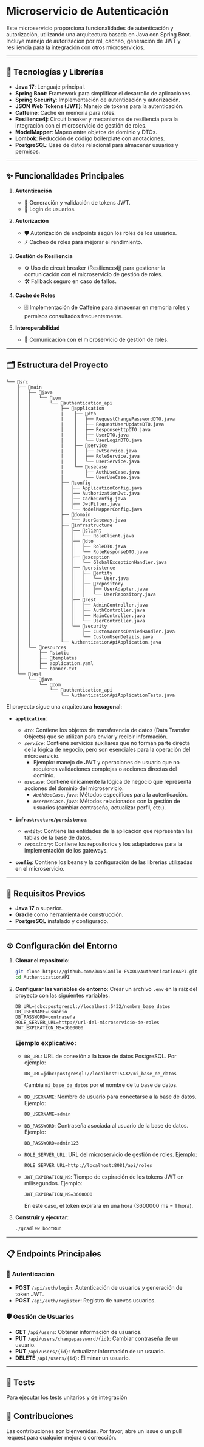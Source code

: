 # Microservicio de Autenticación

Este microservicio proporciona funcionalidades de autenticación y autorización, utilizando una arquitectura basada en Java con Spring Boot. Incluye manejo de autorizacion por rol, cacheo, generación de JWT y resiliencia para la integración con otros microservicios.

---

## 🚀 Tecnologías y Librerías

- **Java 17**: Lenguaje principal.
- **Spring Boot**: Framework para simplificar el desarrollo de aplicaciones.
- **Spring Security**: Implementación de autenticación y autorización.
- **JSON Web Tokens (JWT)**: Manejo de tokens para la autenticación.
- **Caffeine**: Cache en memoria para roles.
- **Resilience4j**: Circuit breaker y mecanismos de resiliencia para la integración con el microservicio de gestión de roles.
- **ModelMapper**: Mapeo entre objetos de dominio y DTOs.
- **Lombok**: Reducción de código boilerplate con anotaciones.
- **PostgreSQL**: Base de datos relacional para almacenar usuarios y permisos.

---

## ✨ Funcionalidades Principales

1. **Autenticación**

   - 🔑 Generación y validación de tokens JWT.
   - 👤 Login de usuarios.

2. **Autorización**

   - 🛡️ Autorización de endpoints según los roles de los usuarios.
   - ⚡ Cacheo de roles para mejorar el rendimiento.

3. **Gestión de Resiliencia**

   - ⚙️ Uso de circuit breaker (Resilience4j) para gestionar la comunicación con el microservicio de gestión de roles.
   - 🛠️ Fallback seguro en caso de fallos.

4. **Cache de Roles**

   - 🗄️ Implementación de Caffeine para almacenar en memoria roles y permisos consultados frecuentemente.

5. **Interoperabilidad**

   - 🔄 Comunicación con el microservicio de gestión de roles.

---

## 🗂️ Estructura del Proyecto

```plaintext
└── 📁src
    ├── 📁main
    │   ├── 📁java
    │   │   └── 📁com
    │   │       └── 📁authentication_api
    │   │           ├── 📁application
    │   │           |    ├── 📁dto
    │   │           |    │   ├── RequestChangePasswordDTO.java
    │   │           |    │   ├── RequestUserUpdateDTO.java
    │   │           |    │   ├── ResponseHttpDTO.java
    │   │           |    │   ├── UserDTO.java
    │   │           |    │   └── UserLoginDTO.java
    │   │           |    ├── 📁service
    │   │           |    │   ├── JwtService.java
    │   │           |    │   ├── RoleService.java
    │   │           |    │   └── UserService.java
    │   │           |    └── 📁usecase
    │   │           |        ├── AuthUseCase.java
    │   │           |        └── UserUseCase.java
    │   │           ├── 📁config
    │   │           │   ├── ApplicationConfig.java
    │   │           │   ├── AuthorizationJwt.java
    │   │           │   ├── CacheConfig.java
    │   │           │   ├── JwtFilter.java
    │   │           │   └── ModelMapperConfig.java
    │   │           ├── 📁domain
    │   │           │   └── UserGateway.java
    │   │           ├── 📁infrastructure
    │   │           │   ├── 📁client
    │   │           │   │   └── RoleClient.java
    │   │           │   ├── 📁dto
    │   │           │   │   ├── RoleDTO.java
    │   │           │   │   └── RoleResponseDTO.java
    │   │           │   ├── 📁exception
    │   │           │   │   └── GlobalExceptionHandler.java
    │   │           │   ├── 📁persistence
    │   │           │   │   ├── 📁entity
    │   │           │   │   │   └── User.java
    │   │           │   │   ├── 📁repository
    │   │           │   │   │   ├── UserAdapter.java
    │   │           │   │   │   └── UserRepository.java
    │   │           │   ├── 📁rest
    │   │           │   │   ├── AdminController.java
    │   │           │   │   ├── AuthController.java
    │   │           │   │   ├── MainController.java
    │   │           │   │   └── UserController.java
    │   │           │   └── 📁security
    │   │           │       ├── CustomAccessDeniedHandler.java
    │   │           │       └── CustomUserDetails.java
    │   │           └── AuthenticationApiApplication.java
    │   └── 📁resources
    │       ├── 📁static
    │       ├── 📁templates
    │       ├── application.yaml
    │       └── banner.txt
    └── 📁test
        └── 📁java
            └── 📁com
                └── 📁authentication_api
                    └── AuthenticationApiApplicationTests.java
```

El proyecto sigue una arquitectura **hexagonal**:

- **`application`**:
  - *`dto`*: Contiene los objetos de transferencia de datos (Data Transfer Objects) que se utilizan para enviar y recibir información.
  - *`service`*: Contiene servicios auxiliares que no forman parte directa de la lógica de negocio, pero son esenciales para la operación del microservicio. 
    - Ejemplo: manejo de JWT y operaciones de usuario que no requieren validaciones complejas o acciones directas del dominio.
  - *`usecase`*: Contiene únicamente la lógica de negocio que representa acciones del dominio del microservicio.
    - *`AuthUseCase.java`*: Métodos específicos para la autenticación.
    - *`UserUseCase.java`*: Métodos relacionados con la gestión de usuarios (cambiar contraseña, actualizar perfil, etc.).

- **`infrastructure/persistence`**:
  - *`entity`*: Contiene las entidades de la aplicación que representan las tablas de la base de datos.
  - *`repository`*: Contiene los repositorios y los adaptadores para la implementación de los gateways.

- **`config`**: Contiene los beans y la configuración de las librerías utilizadas en el microservicio.

---

## 🔧 Requisitos Previos

- **Java 17** o superior.
- **Gradle** como herramienta de construcción.
- **PostgreSQL** instalado y configurado.

---

## ⚙️ Configuración del Entorno

1. **Clonar el repositorio**:

   ```bash
   git clone https://github.com/JuanCamilo-FVXOU/AuthenticationAPI.git
   cd AuthenticationAPI
   ```

2. **Configurar las variables de entorno**:
   Crear un archivo `.env` en la raíz del proyecto con las siguientes variables:

   ```env
   DB_URL=jdbc:postgresql://localhost:5432/nombre_base_datos
   DB_USERNAME=usuario
   DB_PASSWORD=contraseña
   ROLE_SERVER_URL=http://url-del-microservicio-de-roles
   JWT_EXPIRATION_MS=3600000
   ```

   ### Ejemplo explicativo:

   - `DB_URL`: URL de conexión a la base de datos PostgreSQL. Por ejemplo:
     ```env
     DB_URL=jdbc:postgresql://localhost:5432/mi_base_de_datos
     ```
     Cambia `mi_base_de_datos` por el nombre de tu base de datos.

   - `DB_USERNAME`: Nombre de usuario para conectarse a la base de datos. Ejemplo:
     ```env
     DB_USERNAME=admin
     ```

   - `DB_PASSWORD`: Contraseña asociada al usuario de la base de datos. Ejemplo:
     ```env
     DB_PASSWORD=admin123
     ```

   - `ROLE_SERVER_URL`: URL del microservicio de gestión de roles. Ejemplo:
     ```env
     ROLE_SERVER_URL=http://localhost:8081/api/roles
     ```

   - `JWT_EXPIRATION_MS`: Tiempo de expiración de los tokens JWT en milisegundos. Ejemplo:
     ```env
     JWT_EXPIRATION_MS=3600000
     ```
     En este caso, el token expirará en una hora (3600000 ms = 1 hora).

3. **Construir y ejecutar**:

   ```bash
   ./gradlew bootRun
   ```

---

## 📋 Endpoints Principales

### 🔑 Autenticación

 - **POST** `/api/auth/login`: Autenticación de usuarios y generación de token JWT.
 - **POST** `/api/auth/register`: Registro de nuevos usuarios.

### 🛡️ Gestión de Usuarios

 - **GET** `/api/users`: Obtener información de usuarios.
 - **PUT** `/api/users/changepassword/{id}`: Cambiar contraseña de un usuario.
 - **PUT** `/api/users/{id}`: Actualizar información de un usuario.
 - **DELETE** `/api/users/{id}`: Eliminar un usuario.

---

## 🧪 Tests

Para ejecutar los tests unitarios y de integración

## 🤝 Contribuciones

Las contribuciones son bienvenidas. Por favor, abre un issue o un pull request para cualquier mejora o corrección.

